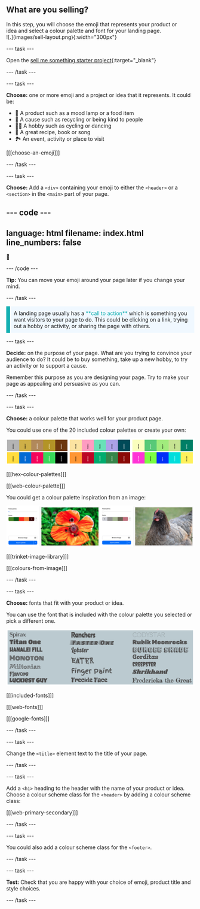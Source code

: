 ## What are you selling?

<div style="display: flex; flex-wrap: wrap">
<div style="flex-basis: 200px; flex-grow: 1; margin-right: 15px;">
In this step, you will choose the emoji that represents your product or idea and select a colour palette and font for your landing page. 
</div>
<div>
![.](images/sell-layout.png){:width="300px"}
</div>
</div>

--- task ---

Open the [sell me something starter project](https://trinket.io/embed/html/62459839ac){:target="_blank"}

--- /task ---

--- task ---

**Choose:** one or more emoji and a project or idea that it represents. It could be:
+ 🔬 A product such as a mood lamp or a food item
+ 💝 A cause such as recycling or being kind to people
+ 💃🏿 A hobby such as cycling or dancing
+ 🍰 A great recipe, book or song
+ 🏞️ An event, activity or place to visit

[[[choose-an-emoji]]]

--- /task ---

--- task ---

**Choose:** Add a `<div>` containing your emoji to either the `<header>` or a `<section>` in the `<main>` part of your page. 

--- code ---
---
language: html
filename: index.html
line_numbers: false
---

<div class="hugefont"> 
🦋
</div>

--- /code ---

**Tip:** You can move your emoji around your page later if you change your mind. 

--- /task ---

<p style="border-left: solid; border-width:10px; border-color: #0faeb0; background-color: aliceblue; padding: 10px;">
A landing page usually has a <span style="color: #0faeb0">**call to action**</span> which is something you want visitors to your page to do. This could be clicking on a link, trying out a hobby or activity, or sharing the page with others.  
</p>

--- task ---

**Decide:** on the purpose of your page. What are you trying to convince your audience to do? It could be to buy something, take up a new hobby, to try an activity or to support a cause. 

Remember this purpose as you are designing your page. Try to make your page as appealing and persuasive as you can.

--- /task ---

--- task ---

**Choose:** a colour palette that works well for your product page.

You could use one of the 20 included colour palettes or create your own: 

![A strip of six colour palettes that are some of the 20 included in the starter project.](images/palette-examples.png)

[[[hex-colour-palettes]]]

[[[web-colour-palette]]]

You could get a colour palette inspiration from an image:

![Two examples of images and their matching colour palettes.](images/image-palette.png)

[[[trinket-image-library]]] 

[[[colours-from-image]]]

--- /task ---

--- task ---

**Choose:** fonts that fit with your product or idea. 

You can use the font that is included with the colour palette you selected or pick a different one. 

![An image showing all of the fonts available in the starter project. Each font title is written using the font style.](images/font-examples.png)

[[[included-fonts]]]

[[[web-fonts]]]

[[[google-fonts]]]

--- /task ---

--- task ---

Change the `<title>` element text to the title of your page.

--- /task ---

--- task ---

Add a `<h1>` heading to the header with the name of your product or idea. Choose a colour scheme class for the `<header>` by adding a colour scheme class:

[[[web-primary-secondary]]]

--- /task ---

--- task ---

You could also add a colour scheme class for the `<footer>`.

--- /task ---

--- task ---

**Test:** Check that you are happy with your choice of emoji, product title and style choices. 

--- /task ---

